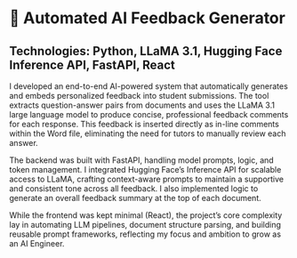 # 🧠 Automated AI Feedback Generator

## Technologies: Python, LLaMA 3.1, Hugging Face Inference API, FastAPI, React

I developed an end-to-end AI-powered system that automatically generates and embeds personalized feedback into student submissions. The tool extracts question-answer pairs from documents and uses the LLaMA 3.1 large language model to produce concise, professional feedback comments for each response. This feedback is inserted directly as in-line comments within the Word file, eliminating the need for tutors to manually review each answer.

The backend was built with FastAPI, handling model prompts, logic, and token management. I integrated Hugging Face’s Inference API for scalable access to LLaMA, crafting context-aware prompts to maintain a supportive and consistent tone across all feedback. I also implemented logic to generate an overall feedback summary at the top of each document.

While the frontend was kept minimal (React), the project’s core complexity lay in automating LLM pipelines, document structure parsing, and building reusable prompt frameworks, reflecting my focus and ambition to grow as an AI Engineer.
